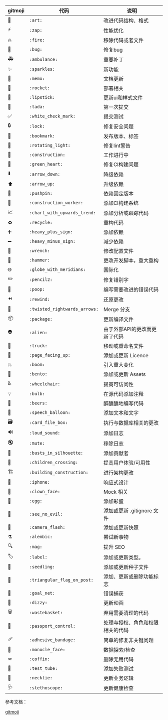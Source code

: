 | gitmoji | 代码                          | 说明                             |
| ------- | ----------------------------- | -------------------------------- |
| 🎨   | `:art:`                       | 改进代码结构、格式               |
| ⚡️       | `:zap:`                       | 性能优化                         |
| 🔥       | `:fire:`                      | 移除代码或者文件                 |
| 🐛       | `:bug:`                       | 修复bug                          |
| 🚑️       | `:ambulance:`                 | 重要补丁                         |
| ✨       | `:sparkles:`                  | 新功能                           |
| 📝       | `:memo:`                      | 文档更新                         |
| 🚀       | `:rocket:`                    | 部署相关                         |
| 💄       | `:lipstick:`                  | 更新ui和样式文件                 |
| 🎉       | `:tada:`                      | 第一次提交                       |
| ✅       | `:white_check_mark:`          | 提交测试                         |
| 🔒️       | `:lock:`                      | 修复安全问题                     |
| 🔖       | `:bookmark:`                  | 发布版本、标签                   |
| 🚨       | `:rotating_light:`            | 修复lint警告                     |
| 🚧       | `:construction:`              | 工作进行中                       |
| 💚       | `:green_heart:`               | 修复CI构建问题                   |
| ⬇️       | `:arrow_down:`                | 降级依赖                         |
| ⬆️       | `:arrow_up:`                  | 升级依赖                         |
| 📌       | `:pushpin:`                   | 依赖固定版本                     |
| 👷       | `:construction_worker:`       | 添加CI构建系统                   |
| 📈       | `:chart_with_upwards_trend:`  | 添加分析或跟踪代码               |
| ♻️       | `:recycle:`                   | 重构代码                         |
| ➕       | `:heavy_plus_sign:`           | 添加依赖                         |
| ➖       | `:heavy_minus_sign:`          | 减少依赖                         |
| 🔧       | `:wrench:`                    | 修改配置文件                     |
| 🔨       | `:hammer:`                    | 更改开发脚本，重大重构           |
| 🌐       | `:globe_with_meridians:`      | 国际化                           |
| ✏️       | `:pencil2:`                   | 修复错别字                       |
| 💩       | `:poop:`                      | 编写需要改进的错误代码           |
| ⏪️       | `:rewind:`                    | 还原更改                         |
| 🔀       | `:twisted_rightwards_arrows:` | Merge 分支                       |
| 📦️       | `:package:`                   | 更新编译文件                     |
| 👽️       | `:alien:`                     | 由于外部API的更改而更新了代码    |
| 🚚       | `:truck:`                     | 移动或重命名文件                 |
| 📄       | `:page_facing_up:`            | 添加或更新 Licence               |
| 💥       | `:boom:`                      | 引入重大变化                     |
| 🍱       | `:bento:`                     | 添加或更新 Assets                |
| ♿️       | `:wheelchair:`                | 提高可访问性                     |
| 💡       | `:bulb:`                      | 在源代码添加注释                 |
| 🍻       | `:beers:`                     | 醉醺醺地编写代码                 |
| 💬       | `:speech_balloon:`            | 添加文本和文字                   |
| 🗃️       | `:card_file_box:`             | 执行与数据库相关的更改           |
| 🔊       | `:loud_sound:`                | 添加日志                         |
| 🔇       | `:mute:`                      | 移除日志                         |
| 👥       | `:busts_in_silhouette:`       | 添加贡献者                       |
| 🚸       | `:children_crossing:`         | 提高用户体验/可用性              |
| 🏗️       | `:building_construction:`     | 进行架构更改                     |
| 📱       | `:iphone:`                    | 响应式设计                       |
| 🤡       | `:clown_face:`                | Mock 相关                        |
| 🥚       | `:egg:`                       | 添加彩蛋                         |
| 🙈       | `:see_no_evil:`               | 添加或更新 .gitignore 文件       |
| 📸       | `:camera_flash:`              | 添加或更新快照                   |
| ⚗️       | `:alembic:`                   | 尝试新事物                       |
| 🔍️       | `:mag:`                       | 提升 SEO                         |
| 🏷️       | `:label:`                     | 添加或更新类型。                 |
| 🌱       | `:seedling:`                  | 添加或更新种子文件               |
| 🚩       | `:triangular_flag_on_post:`   | 添加、更新或删除功能标志         |
| 🥅       | `:goal_net:`                  | 错误捕获                         |
| 💫       | `:dizzy:`                     | 更新动画                         |
| 🗑️       | `:wastebasket:`               | 弃用需要清理的代码               |
| 🛂       | `:passport_control:`          | 处理与授权、角色和权限相关的代码 |
| 🩹       | `:adhesive_bandage:`          | 简单的修复非关键问题             |
| 🧐       | `:monocle_face:`              | 数据探索/检查                    |
| ⚰️       | `:coffin:`                    | 删除无用代码                     |
| 🧪       | `:test_tube:`                 | 添加失败测试                     |
| 👔       | `:necktie:`                   | 更新业务逻辑                     |
| 🩺       | `:stethoscope:`               | 更新健康检查                     |



参考文档：

[gitmoji](https://gitmoji.dev/)